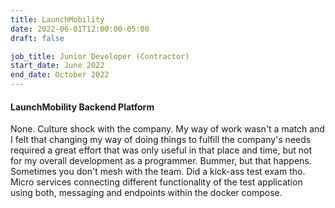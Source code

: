 ```yaml
---
title: LaunchMobility
date: 2022-06-01T12:00:00-05:00
draft: false

job_title: Junior Developer (Contractor)
start_date: June 2022
end_date: October 2022
---
```


#### LaunchMobility Backend Platform

None. Culture shock with the company. My way of work wasn't a match and I felt
that changing my way of doing things to fulfill the company's needs required a
great effort that was only useful in that place and time, but not for
my overall development as a programmer. Bummer, but that happens. Sometimes you
don't mesh with the team. Did a kick-ass test exam tho. Micro services
connecting different functionality of the test application using both,
messaging and endpoints within the docker compose.
